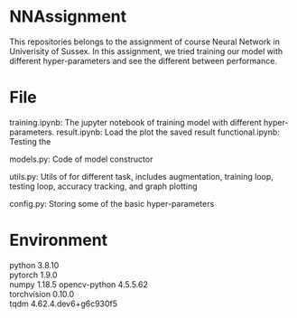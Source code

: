 # NNAssignment
This repositories belongs to the assignment of course Neural Network in Univerisity of Sussex. In this assignment, we tried training our model with different hyper-parameters and see the different between performance.

# File
training.ipynb: The jupyter notebook of training model with different hyper-parameters.
result.ipynb: Load the plot the saved result
functional.ipynb: Testing the 

models.py: Code of model constructor

utils.py: Utils of for different task, includes augmentation, training loop, testing loop, accuracy tracking, and graph plotting

config.py: Storing some of the basic hyper-parameters

# Environment
python                    3.8.10               
pytorch                   1.9.0           
numpy                     1.18.5 
opencv-python             4.5.5.62   
torchvision               0.10.0     
tqdm                      4.62.4.dev6+g6c930f5     


